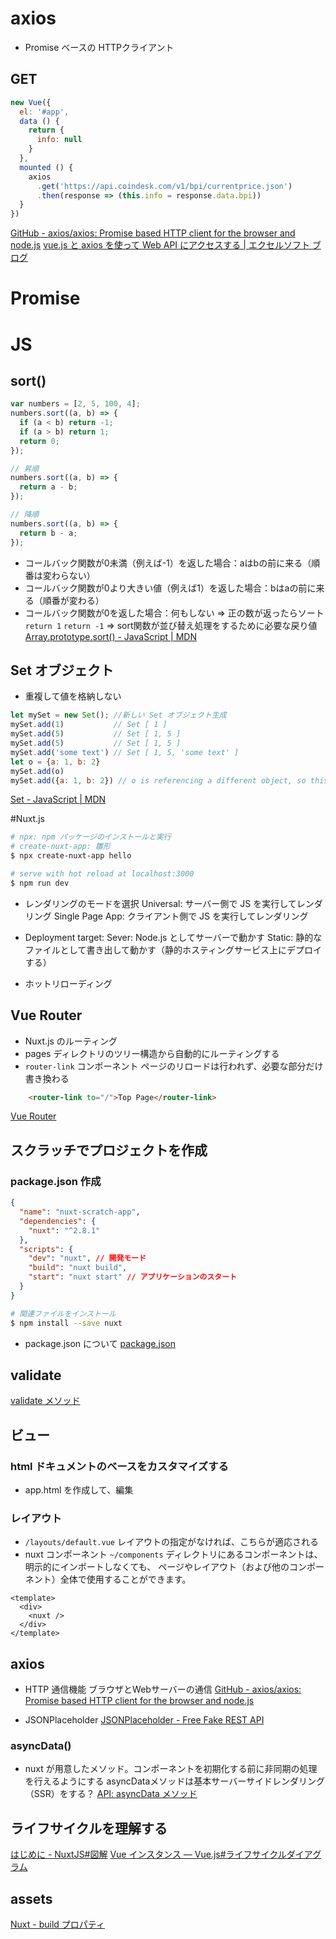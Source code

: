 # axios
-  Promise ベースの HTTPクライアント
## GET
```js
new Vue({
  el: '#app',
  data () {
    return {
      info: null
    }
  },
  mounted () {
    axios
      .get('https://api.coindesk.com/v1/bpi/currentprice.json')
      .then(response => (this.info = response.data.bpi))
  }
})
```
[GitHub - axios/axios: Promise based HTTP client for the browser and node.js](https://github.com/axios/axios#example)
[vue.js と axios を使って Web API にアクセスする | エクセルソフト ブログ](https://www.xlsoft.com/jp/blog/blog/2019/10/30/post-7786/)

# Promise

# JS
## sort()
```js
var numbers = [2, 5, 100, 4];
numbers.sort((a, b) => {
  if (a < b) return -1;
  if (a > b) return 1;
  return 0;
});

// 昇順
numbers.sort((a, b) => {
  return a - b;
});

// 降順
numbers.sort((a, b) => {
  return b - a;
});
```
- コールバック関数が0未満（例えば-1）を返した場合：aはbの前に来る（順番は変わらない）
- コールバック関数が0より大きい値（例えば1）を返した場合：bはaの前に来る（順番が変わる）
- コールバック関数が0を返した場合：何もしない
=> 正の数が返ったらソート
`return 1` `return -1`
=> sort関数が並び替え処理をするために必要な戻り値
[Array.prototype.sort() - JavaScript | MDN](https://developer.mozilla.org/ja/docs/Web/JavaScript/Reference/Global_Objects/Array/sort)

## Set オブジェクト
- 重複して値を格納しない

```js
let mySet = new Set(); //新しい Set オブジェクト生成
mySet.add(1)           // Set [ 1 ]
mySet.add(5)           // Set [ 1, 5 ]
mySet.add(5)           // Set [ 1, 5 ]
mySet.add('some text') // Set [ 1, 5, 'some text' ]
let o = {a: 1, b: 2}
mySet.add(o)
mySet.add({a: 1, b: 2}) // o is referencing a different object, so this is okay
```
[Set - JavaScript | MDN](https://developer.mozilla.org/ja/docs/Web/JavaScript/Reference/Global_Objects/Set)


#Nuxt.js

```bash
# npx: npm パッケージのインストールと実行
# create-nuxt-app: 雛形
$ npx create-nuxt-app hello

# serve with hot reload at localhost:3000
$ npm run dev
```

- レンダリングのモードを選択
Universal: サーバー側で JS を実行してレンダリング
Single Page App: クライアント側で JS を実行してレンダリング

- Deployment target:
Sever: Node.js としてサーバーで動かす
Static: 静的なファイルとして書き出して動かす（静的ホスティングサービス上にデプロイする）

- ホットリローディング

## Vue Router
- Nuxt.js のルーティング
 - pages ディレクトリのツリー構造から自動的にルーティングする
- `router-link` コンポーネント
ページのリロードは行われず、必要な部分だけ書き換わる
```html
    <router-link to="/">Top Page</router-link>
```
[Vue Router](https://router.vuejs.org/ja/)

## スクラッチでプロジェクトを作成
### package.json 作成
```json
{
  "name": "nuxt-scratch-app",
  "dependencies": {
    "nuxt": "^2.8.1"
  },
  "scripts": {
    "dev": "nuxt", // 開発モード
    "build": "nuxt build",
    "start": "nuxt start" // アプリケーションのスタート
  }
}
```

```bash
# 関連ファイルをインストール
$ npm install --save nuxt
```
- package.json について
[package.json](https://docs.npmjs.com/cli/v8/configuring-npm/package-json)


## validate
[validate メソッド](https://develop365.gitlab.io/nuxtjs-2.8.X-doc/ja/api/pages-validate/)

## ビュー
### html ドキュメントのベースをカスタマイズする
- app.html を作成して、編集

### レイアウト
- `/layouts/default.vue`
レイアウトの指定がなければ、こちらが適応される
- nuxt コンポーネント
`~/components` ディレクトリにあるコンポーネントは、明示的にインポートしなくても、
ページやレイアウト（および他のコンポーネント）全体で使用することができます。
```vue
<template>
  <div>
    <nuxt />
  </div>
</template>
```

## axios
- HTTP 通信機能
ブラウザとWebサーバーの通信
[GitHub - axios/axios: Promise based HTTP client for the browser and node.js](https://github.com/axios/axios)

- JSONPlaceholder
[JSONPlaceholder - Free Fake REST API](https://jsonplaceholder.typicode.com/)

### asyncData()
- nuxt が用意したメソッド。コンポーネントを初期化する前に非同期の処理を行えるようにする
asyncDataメソッドは基本サーバーサイドレンダリング（SSR）をする？
[API: asyncData メソッド](https://nuxtjs.org/ja/docs/internals-glossary/context/)

## ライフサイクルを理解する

[はじめに - NuxtJS#図解](https://nuxtjs.org/ja/docs/concepts/nuxt-lifecycle/#%E5%9B%B3%E8%A7%A3)
[Vue インスタンス — Vue.js#ライフサイクルダイアグラム](https://jp.vuejs.org/v2/guide/instance.html#%E3%83%A9%E3%82%A4%E3%83%95%E3%82%B5%E3%82%A4%E3%82%AF%E3%83%AB%E3%83%80%E3%82%A4%E3%82%A2%E3%82%B0%E3%83%A9%E3%83%A0)


## assets
[Nuxt - build プロパティ](https://nuxtjs.org/ja/docs/configuration-glossary/configuration-build/#extend)

